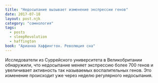 ```yaml
---
title: "Недосыпание вызывает изменение экспрессии генов"
date: 2017-07-18
layout: post.njk
category: "сомнология"
tags:
  - posts
  - sleepRevolution
  - haffington
book: "Арианна Хаффингтон. Революция сна"
---
```


Исследователи из Суррейского университета в Великобритании обнаружили, что недосыпание меняет экспрессию более 700 генов и увеличивает активность так называемых воспалительных генов. Это изменение происходит уже через неделю регулярного недосыпания.
